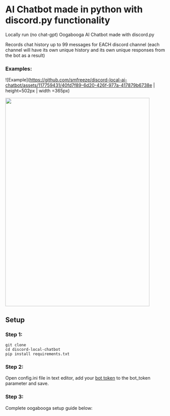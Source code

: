 # AI Chatbot made in python with discord.py functionality
Locally run (no chat-gpt) Oogabooga AI Chatbot made with discord.py

Records chat history up to 99 messages for EACH discord channel (each channel will have its own unique history and its own unique responses from the bot as a result)

### Examples:

![Example](https://github.com/smfreeze/discord-local-ai-chatbot/assets/117759431/40fd7f89-6d20-426f-977a-417879b6738e | height=502px | width =365px)

<img src="https://github.com/smfreeze/discord-local-ai-chatbot/assets/117759431/40fd7f89-6d20-426f-977a-417879b6738e" width=450px height=650px>


## Setup
### Step 1:
```
git clone
cd discord-local-chatbot
pip install requirements.txt
```
### Step 2:
Open config.ini file in text editor, add your [bot token](https://www.youtube.com/watch?v=aI4OmIbkJH8) to the bot_token parameter and save.

### Step 3:
Complete oogabooga setup guide below:
